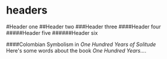 # headers  
#Header one
##Header two
###Header three
####Header four
#####Header five
######Header six

####Colombian Symbolism in _One Hundred Years of Solitude_  
Here's some words about the book _One Hundred Years..._.

